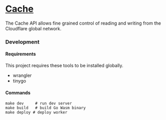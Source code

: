 # [Cache](https://developers.cloudflare.com/workers/runtime-apis/cache/)

The Cache API allows fine grained control of reading and writing from the Cloudflare global network.

### Development

#### Requirements

This project requires these tools to be installed globally.

* wrangler
* tinygo

#### Commands

```
make dev     # run dev server
make build   # build Go Wasm binary
make deploy # deploy worker
```
